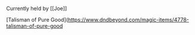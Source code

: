 Currently held by [[Joe]]


[Talisman of Pure Good](https://www.dndbeyond.com/magic-items/4778-talisman-of-pure-good